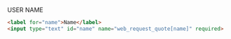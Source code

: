 USER NAME

```html
<label for="name">Name</label>
<input type="text" id="name" name="web_request_quote[name]" required>
```
